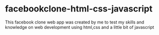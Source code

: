 # facebookclone-html-css-javascript
This facebook clone web app was created by me to test my skills and knowledge on web development using html,css and a little bit of javascript
